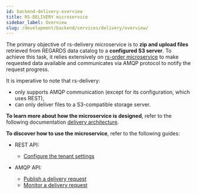 ```yaml
---
id: backend-delivery-overview
title: RS-DELIVERY microservice
sidebar_label: Overview
slug: /development/backend/services/delivery/overview/
---
```



The primary objective of rs-delivery microservice is to **zip and upload files** retrieved from REGARDS data catalog to a **configured S3 server**.
To achieve this task, it relies extensively on [rs-order microservice](../order/order.md) to make requested data available and communicates via AMQP protocol to notify the request progress.

It is imperative to note that rs-delivery:

- only supports AMQP communication (except for its configuration, which uses REST),
- can only deliver files to a S3-compatible storage server.

**To learn more about how the microservice is designed**, refer to the following documentation [delivery architecture](./architecture.md).

**To discover how to use the microservice**, refer to the following guides:

- REST API:
  - [Configure the tenant settings](./api-guides/rest/rest-configure-settings.md)

- AMQP API: 
  - [Publish a delivery request](./api-guides/amqp/amqp-publish-request.md)
  - [Monitor a delivery request](./api-guides/amqp/amqp-subscribe-response.md)
